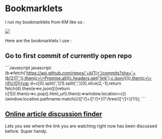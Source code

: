 # Bookmarklets
I run my bookmarklets from KM like so :

![](https://i.imgur.com/UIQNrjr.png)

Here are the bookmarklets I use : 

## Go to first commit of currently open repo
\`\`\`Javascript
javascript:(b=\>fetch('https://api.github.com/repos/'+b[1]+'/commits?sha='+(b[2]||'')).then(c=\>Promise.all([c.headers.get('link'),c.json()])).then(c=\>{if(c[0]){var d=c[0].split(',')[1].split(';')[0].slice(2,-1);return fetch(d).then(e=\>e.json())}return c[1]}).then(c=\>c.pop().html\_url).then(c=\>window.location=c))(window.location.pathname.match(/\/([^\/]+\/[^\/]+)(?:\/tree\/([^\/]+))?/));
\`\`\`

## [Online article discussion finder](https://github.com/theoretick/discuss-it)

Lets you see where the link you are watching right now has been discussed before. Super handy.